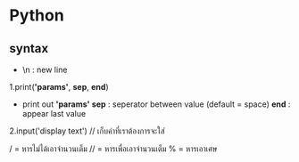 # Python

## syntax

- \n : new line

1.print(**'params'**, **sep**, **end**)
- print out **'params'**
**sep**
: seperator between value (default = space)
**end**
: appear last value

2.input('display text') // เก็บค่าที่เราต้องการจะใส่

/ = หารไม่ได้เอาจำนวนเต็ม
// = หารเพื่อเอาจำนวนเต็ม
% = หารเอาเศษ

